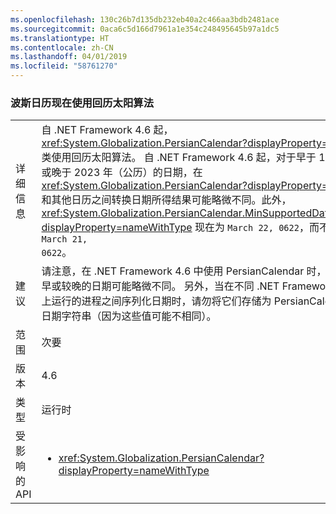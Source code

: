 ```yaml
---
ms.openlocfilehash: 130c26b7d135db232eb40a2c466aa3bdb2481ace
ms.sourcegitcommit: 0aca6c5d166d7961a1e354c248495645b97a1dc5
ms.translationtype: HT
ms.contentlocale: zh-CN
ms.lasthandoff: 04/01/2019
ms.locfileid: "58761270"
---
```

### <a name="persian-calendar-now-uses-the-hijri-solar-algorithm"></a>波斯日历现在使用回历太阳算法

|   |   |
|---|---|
|详细信息|自 .NET Framework 4.6 起，<xref:System.Globalization.PersianCalendar?displayProperty=name> 类使用回历太阳算法。 自 .NET Framework 4.6 起，对于早于 1800 年或晚于 2023 年（公历）的日期，在 <xref:System.Globalization.PersianCalendar?displayProperty=name> 和其他日历之间转换日期所得结果可能略微不同。此外，<xref:System.Globalization.PersianCalendar.MinSupportedDateTime?displayProperty=nameWithType> 现在为 <code>March 22, 0622</code>，而不是 <code>March 21, 0622</code>。|
|建议|请注意，在 .NET Framework 4.6 中使用 PersianCalendar 时，某些较早或较晚的日期可能略微不同。 另外，当在不同 .NET Framework 版本上运行的进程之间序列化日期时，请勿将它们存储为 PersianCalendar 日期字符串（因为这些值可能不相同）。|
|范围|次要|
|版本|4.6|
|类型|运行时|
|受影响的 API|<ul><li><xref:System.Globalization.PersianCalendar?displayProperty=nameWithType></li></ul>|

